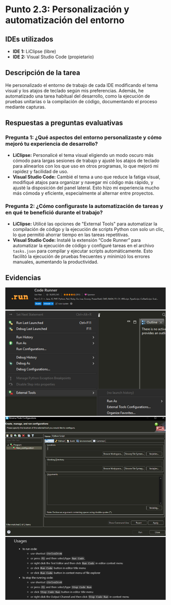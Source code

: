 # Punto 2.3: Personalización y automatización del entorno

## IDEs utilizados
- **IDE 1:** LiClipse (libre)
- **IDE 2:** Visual Studio Code (propietario)

## Descripción de la tarea
He personalizado el entorno de trabajo de cada IDE modificando el tema visual y los atajos de teclado según mis preferencias. Además, he automatizado una tarea habitual del desarrollo, como la ejecución de pruebas unitarias o la compilación de código, documentando el proceso mediante capturas.

## Respuestas a preguntas evaluativas

### Pregunta 1: ¿Qué aspectos del entorno personalizaste y cómo mejoró tu experiencia de desarrollo?
- **LiClipse:** Personalicé el tema visual eligiendo un modo oscuro más cómodo para largas sesiones de trabajo y ajusté los atajos de teclado para alinearlos con los que uso en otros programas, lo que mejoró mi rapidez y facilidad de uso.
- **Visual Studio Code:** Cambié el tema a uno que reduce la fatiga visual, modifiqué atajos para organizar y navegar mi código más rápido, y ajusté la disposición del panel lateral. Esto hizo mi experiencia mucho más cómoda y eficiente, especialmente al alternar entre proyectos.

### Pregunta 2: ¿Cómo configuraste la automatización de tareas y en qué te benefició durante el trabajo?
- **LiClipse:** Utilicé las opciones de "External Tools" para automatizar la compilación de código y la ejecución de scripts Python con solo un clic, lo que permitió ahorrar tiempo en las tareas repetitivas.
- **Visual Studio Code:** Instalé la extensión “Code Runner” para automatizar la ejecución de código y configuré tareas en el archivo `tasks.json` para compilar y ejecutar scripts automáticamente. Esto facilitó la ejecución de pruebas frecuentes y minimizó los errores manuales, aumentando la productividad.

## Evidencias
![Captura 1](capturas/punto_3_captura_1.png)
![Captura 2](capturas/punto_3_captura_2.png)
![Captura 3](capturas/punto_3_captura_3.png)
![Captura 4](capturas/punto_3_captura_4.png)

